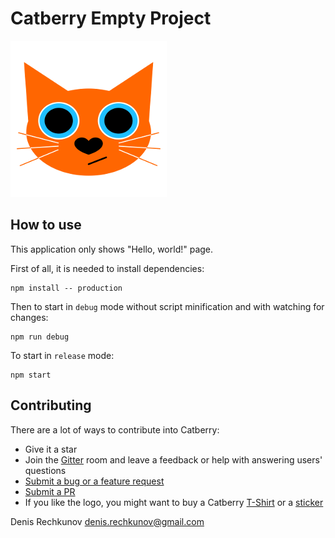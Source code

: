 # Catberry Empty Project

![Catberry](https://raw.githubusercontent.com/catberry/catberry/master/docs/images/logo.png)

## How to use

This application only shows "Hello, world!" page.

First of all, it is needed to install dependencies:

```
npm install -- production
```

Then to start in `debug` mode without script minification and with watching for changes:

```
npm run debug
```

To start in `release` mode:

```
npm start
```

## Contributing

There are a lot of ways to contribute into Catberry:

* Give it a star
* Join the [Gitter](https://gitter.im/catberry/main) room and leave a feedback or help with answering users' questions
* [Submit a bug or a feature request](https://github.com/catberry/catberry/issues)
* [Submit a PR](https://github.com/catberry/catberry/blob/8.0.0-dev/CONTRIBUTING.md)
* If you like the logo, you might want to buy a Catberry [T-Shirt](http://www.redbubble.com/people/catberryjs/works/14439373-catberry-js-framework-logo?p=t-shirt) or a [sticker](http://www.redbubble.com/people/catberryjs/works/14439373-catberry-js-framework-logo?p=sticker)

Denis Rechkunov <denis.rechkunov@gmail.com>
